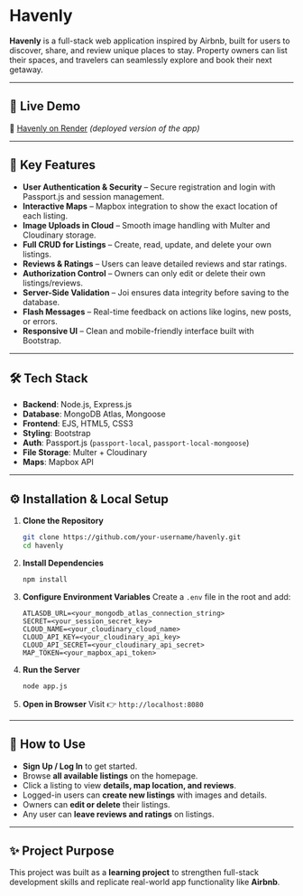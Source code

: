 # Havenly 

**Havenly** is a full-stack web application inspired by Airbnb, built for users to discover, share, and review unique places to stay. Property owners can list their spaces, and travelers can seamlessly explore and book their next getaway.

---

## 🚀 Live Demo

🔗 [Havenly on Render](https://wanderlust-ea0l.onrender.com) *(deployed version of the app)*

---

## 🔑 Key Features

* **User Authentication & Security** – Secure registration and login with Passport.js and session management.
* **Interactive Maps** – Mapbox integration to show the exact location of each listing.
* **Image Uploads in Cloud** – Smooth image handling with Multer and Cloudinary storage.
* **Full CRUD for Listings** – Create, read, update, and delete your own listings.
* **Reviews & Ratings** – Users can leave detailed reviews and star ratings.
* **Authorization Control** – Owners can only edit or delete their own listings/reviews.
* **Server-Side Validation** – Joi ensures data integrity before saving to the database.
* **Flash Messages** – Real-time feedback on actions like logins, new posts, or errors.
* **Responsive UI** – Clean and mobile-friendly interface built with Bootstrap.

---

## 🛠 Tech Stack

* **Backend**: Node.js, Express.js
* **Database**: MongoDB Atlas, Mongoose
* **Frontend**: EJS, HTML5, CSS3
* **Styling**: Bootstrap
* **Auth**: Passport.js (`passport-local`, `passport-local-mongoose`)
* **File Storage**: Multer + Cloudinary
* **Maps**: Mapbox API

---

## ⚙️ Installation & Local Setup

1. **Clone the Repository**

   ```bash
   git clone https://github.com/your-username/havenly.git
   cd havenly
   ```

2. **Install Dependencies**

   ```bash
   npm install
   ```

3. **Configure Environment Variables**
   Create a `.env` file in the root and add:

   ```env
   ATLASDB_URL=<your_mongodb_atlas_connection_string>
   SECRET=<your_session_secret_key>
   CLOUD_NAME=<your_cloudinary_cloud_name>
   CLOUD_API_KEY=<your_cloudinary_api_key>
   CLOUD_API_SECRET=<your_cloudinary_api_secret>
   MAP_TOKEN=<your_mapbox_api_token>
   ```

4. **Run the Server**

   ```bash
   node app.js
   ```

5. **Open in Browser**
   Visit 👉 `http://localhost:8080`

---

## 📌 How to Use

* **Sign Up / Log In** to get started.
* Browse **all available listings** on the homepage.
* Click a listing to view **details, map location, and reviews**.
* Logged-in users can **create new listings** with images and details.
* Owners can **edit or delete** their listings.
* Any user can **leave reviews and ratings** on listings.

---

## ✨ Project Purpose

This project was built as a **learning project** to strengthen full-stack development skills and replicate real-world app functionality like **Airbnb**.
